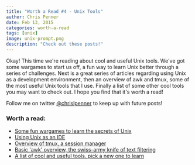 ```yaml
---
title: "Worth a Read #4 - Unix Tools"
author: Chris Penner
date: Feb 13, 2015
categories: worth-a-read
tags: [unix]
image: unix-prompt.png
description: "Check out these posts!"
---
```


Okay! This time we're reading about cool and useful Unix tools. We've got some
wargames to start us off, a fun way to learn Unix better through a series of
challenges. Next is a great series of articles regarding using Unix as a
development environment, then an overview of awk and tmux, some of the most
useful Unix tools that I use. Finally a list of some other cool tools you may
want to check out. I hope you find that it's worth a read!

Follow me on twitter
[@chrislpenner](http://www.twitter.com/chrislpenner) to keep up with
future posts!

### Worth a read:

* [Some fun wargames to learn the secrets of Unix](http://overthewire.org/wargames/bandit/)
* [Using Unix as an IDE](http://blog.sanctum.geek.nz/series/unix-as-ide/)
* [Overview of tmux, a session manager](http://code.tutsplus.com/tutorials/intro-to-tmux--net-33889)
* [Basic 'awk' overview, the swiss-army knife of text filtering](http://www.vectorsite.net/tsawk.html)
* [A list of cool and useful tools, pick a new one to learn](http://kkovacs.eu/cool-but-obscure-unix-tools)
